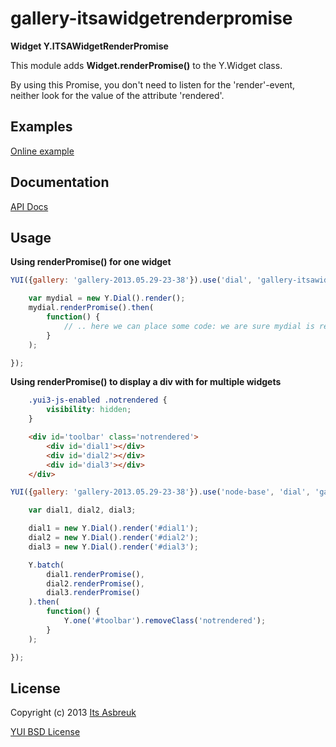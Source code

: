 gallery-itsawidgetrenderpromise
=====================


<b>Widget Y.ITSAWidgetRenderPromise</b>


This module adds <b>Widget.renderPromise()</b> to the Y.Widget class.

By using this Promise, you don't need to listen for the 'render'-event, neither look for the value of the attribute 'rendered'.



Examples
--------
[Online example](http://projects.itsasbreuk.nl/examples/itsawidgetrenderpromise/index.html)

Documentation
--------------
[API Docs](http://projects.itsasbreuk.nl/apidocs/classes/Y.Widget.html)

Usage
-----

<b>Using renderPromise() for one widget</b>
```js
YUI({gallery: 'gallery-2013.05.29-23-38'}).use('dial', 'gallery-itsawidgetrenderpromise', function(Y) {

    var mydial = new Y.Dial().render();
    mydial.renderPromise().then(
        function() {
            // .. here we can place some code: we are sure mydial is rendered.
        }
    );

});
```

<b>Using renderPromise() to display a div with for multiple widgets</b>
```css
    .yui3-js-enabled .notrendered {
        visibility: hidden;
    }
```

```html
    <div id='toolbar' class='notrendered'>
        <div id='dial1'></div>
        <div id='dial2'></div>
        <div id='dial3'></div>
    </div>
```

```js
YUI({gallery: 'gallery-2013.05.29-23-38'}).use('node-base', 'dial', 'gallery-itsawidgetrenderpromise', 'promise', function(Y) {

    var dial1, dial2, dial3;

    dial1 = new Y.Dial().render('#dial1');
    dial2 = new Y.Dial().render('#dial2');
    dial3 = new Y.Dial().render('#dial3');

    Y.batch(
        dial1.renderPromise(),
        dial2.renderPromise(),
        dial3.renderPromise()
    ).then(
        function() {
            Y.one('#toolbar').removeClass('notrendered');
        }
    );

});
```

License
-------

Copyright (c) 2013 [Its Asbreuk](http://http://itsasbreuk.nl)

[YUI BSD License](http://developer.yahoo.com/yui/license.html)
